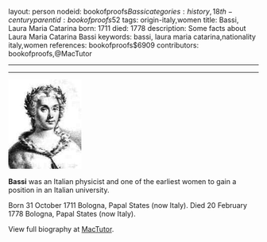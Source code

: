 layout: person
nodeid: bookofproofs$Bassi
categories: history,18th-century
parentid: bookofproofs$52
tags: origin-italy,women
title: Bassi, Laura Maria Catarina
born: 1711
died: 1778
description: Some facts about Laura Maria Catarina Bassi
keywords: bassi, laura maria catarina,nationality italy,women
references: bookofproofs$6909
contributors: bookofproofs,@MacTutor

---


---

![Bassi.jpg](https://github.com/bookofproofs/bookofproofs.github.io/blob/main/_sources/_assets/images/portraits/Bassi.jpg?raw=true)

**Bassi** was an Italian physicist and one of the earliest women to gain a position in an Italian university.

Born 31 October 1711 Bologna, Papal States (now Italy). Died 20 February 1778 Bologna, Papal States (now Italy).


View full biography at [MacTutor](https://mathshistory.st-andrews.ac.uk/Biographies/Bassi/).